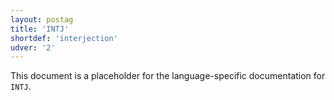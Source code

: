 ```yaml
---
layout: postag
title: 'INTJ'
shortdef: 'interjection'
udver: '2'
---
```


This document is a placeholder for the language-specific documentation
for `INTJ`.
